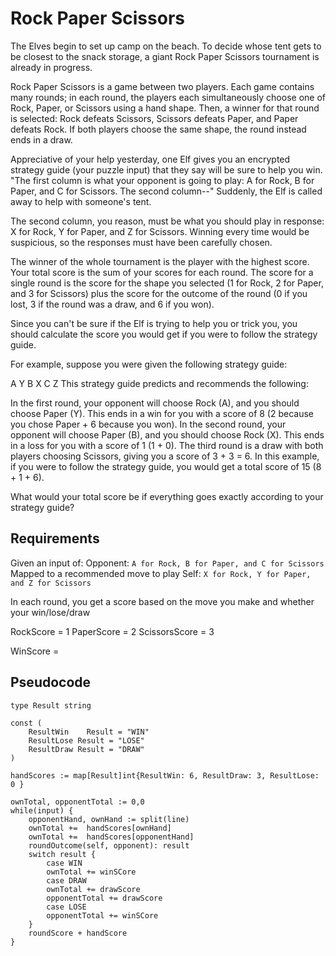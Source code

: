 # Rock Paper Scissors

The Elves begin to set up camp on the beach. To decide whose tent gets to be closest to the snack storage, a giant Rock Paper Scissors tournament is already in progress.

Rock Paper Scissors is a game between two players. Each game contains many rounds; in each round, the players each simultaneously choose one of Rock, Paper, or Scissors using a hand shape. Then, a winner for that round is selected: Rock defeats Scissors, Scissors defeats Paper, and Paper defeats Rock. If both players choose the same shape, the round instead ends in a draw.

Appreciative of your help yesterday, one Elf gives you an encrypted strategy guide (your puzzle input) that they say will be sure to help you win. "The first column is what your opponent is going to play: A for Rock, B for Paper, and C for Scissors. The second column--" Suddenly, the Elf is called away to help with someone's tent.

The second column, you reason, must be what you should play in response: X for Rock, Y for Paper, and Z for Scissors. Winning every time would be suspicious, so the responses must have been carefully chosen.

The winner of the whole tournament is the player with the highest score. Your total score is the sum of your scores for each round. The score for a single round is the score for the shape you selected (1 for Rock, 2 for Paper, and 3 for Scissors) plus the score for the outcome of the round (0 if you lost, 3 if the round was a draw, and 6 if you won).

Since you can't be sure if the Elf is trying to help you or trick you, you should calculate the score you would get if you were to follow the strategy guide.

For example, suppose you were given the following strategy guide:

A Y
B X
C Z
This strategy guide predicts and recommends the following:

In the first round, your opponent will choose Rock (A), and you should choose Paper (Y). This ends in a win for you with a score of 8 (2 because you chose Paper + 6 because you won).
In the second round, your opponent will choose Paper (B), and you should choose Rock (X). This ends in a loss for you with a score of 1 (1 + 0).
The third round is a draw with both players choosing Scissors, giving you a score of 3 + 3 = 6.
In this example, if you were to follow the strategy guide, you would get a total score of 15 (8 + 1 + 6).

What would your total score be if everything goes exactly according to your strategy guide?

## Requirements

Given an input of:
Opponent: `A for Rock, B for Paper, and C for Scissors`
Mapped to a recommended move to play
Self: `X for Rock, Y for Paper, and Z for Scissors`

In each round, you get a score based on the move you make and whether your win/lose/draw

RockScore = 1
PaperScore = 2
ScissorsScore = 3

WinScore =

## Pseudocode

```
type Result string

const (
	ResultWin    Result = "WIN"
	ResultLose Result = "LOSE"
	ResultDraw Result = "DRAW"
)

handScores := map[Result]int{ResultWin: 6, ResultDraw: 3, ResultLose: 0 }

ownTotal, opponentTotal := 0,0
while(input) {
    opponentHand, ownHand := split(line)
    ownTotal +=  handScores[ownHand]
    ownTotal +=  handScores[opponentHand]
    roundOutcome(self, opponent): result
    switch result {
        case WIN
        ownTotal += winSCore
        case DRAW
        ownTotal += drawScore
        opponentTotal += drawScore
        case LOSE
        opponentTotal += winSCore
    }
    roundScore + handScore
}

```
